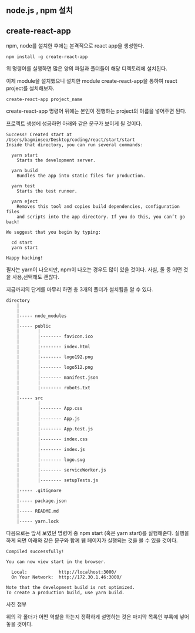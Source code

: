## node.js , npm 설치

## create-react-app

npm, node를 설치한 후에는 본격적으로 react app을 생성한다.

~~~ 
npm install -g create-react-app
~~~ 

위 명령어를 실행하면 많은 양의 파일과 폴더들이 해당 디렉토리에 설치된다. 

이제 module을 설치했으니 설치한 module create-react-app을 통하여 react project를 설치해보자. 

~~~
create-react-app project_name
~~~

create-react-app 명령어 뒤에는 본인이 진행하는 project의 이름을 넣어주면 된다. 

프로젝트 생성에 성공하면 아래와 같은 문구가 보이게 될 것이다. 

~~~
Success! Created start at /Users/bagminseo/Desktop/coding/react/start/start
Inside that directory, you can run several commands:

  yarn start
    Starts the development server.

  yarn build
    Bundles the app into static files for production.

  yarn test
    Starts the test runner.

  yarn eject
    Removes this tool and copies build dependencies, configuration files
    and scripts into the app directory. If you do this, you can’t go back!

We suggest that you begin by typing:

  cd start
  yarn start

Happy hacking!
~~~

필자는 yarn이 나오지만, npm이 나오는 경우도 많이 있을 것이다. 사실, 둘 중 어떤 것을 사용,선택해도 괜찮다. 

지금까지의 단계를 마무리 하면 총 3개의 폴더가 설치됨을 알 수 있다. 
~~~
directory
    |
    |
    |----- node_modules
    |
    |----- public
    |       |
    |       |-------- favicon.ico
    |       |
    |       |-------- index.html
    |       |
    |       |-------- logo192.png
    |       |
    |       |-------- logo512.png
    |       |
    |       |-------- manifest.json
    |       |
    |       |-------- robots.txt
    |
    |----- src
    |       |
    |       |-------- App.css
    |       |
    |       |-------- App.js
    |       |
    |       |-------- App.test.js
    |       |
    |       |-------- index.css
    |       |
    |       |-------- index.js
    |       |
    |       |-------- logo.svg
    |       |
    |       |-------- serviceWorker.js
    |       |
    |       |-------- setupTests.js
    |
    |----- .gitignore
    |
    |----- package.json
    |
    |----- README.md
    |
    |----- yarn.lock
~~~

다음으로는 앞서 보였던 명령어 중 npm start (혹은 yarn start)를 실행해준다. 실행을 하게 되면 아래와 같은 문구와 함께 웹 페이지가 실행되는 것을 볼 수 있을 것이다. 

~~~
Compiled successfully!

You can now view start in the browser.

  Local:            http://localhost:3000/
  On Your Network:  http://172.30.1.46:3000/

Note that the development build is not optimized.
To create a production build, use yarn build.
~~~

사진 첨부 

위의 각 폴더가 어떤 역할을 하는지 정확하게 설명하는 것은 마지막 목록인 부록에 넣어놓을 것이다. 